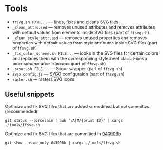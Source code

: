 # Tools

* `ffsvg.sh PATH...` — finds, fixes and cleans SVG files
* `_clean_attrs.sed` — removes unused attributes and removes attributes with default values from elements inside SVG files (part of `ffsvg.sh`)
* `_clean_style_attr.sed` — removes unused properties and removes properties with default values from style attributes inside SVG files (part of `ffsvg.sh`)
* `_fix_color_scheme.sh FILE...` — looks in the SVG files for certain colors and replaces them with the corresponding stylesheet class. Fixes a color scheme after Inkscape (part of `ffsvg.sh`)
* `_scour.sh FILE...` — Scour wrapper (part of `ffsvg.sh`)
* `svgo.config.js` — [SVGO](https://github.com/svg/svgo) configuraion (part of `ffsvg.sh`)
* `raster.sh` — rasters SVG icons

## Useful snippets

Optimize and fix SVG files that are added or modified but not committed (recommended)

```
git status --porcelain | awk '/A|M/{print $2}' | xargs ./tools/ffsvg.sh
```

Optimize and fix SVG files that are committed in [043906b](https://github.com/PapirusDevelopmentTeam/papirus-icon-theme/commit/043906b0edbcc86b732640bc391898d0aaaa410c)

```
git show --name-only 043906b | xargs ./tools/ffsvg.sh
```
